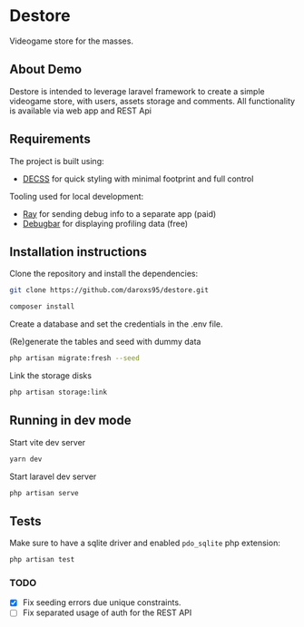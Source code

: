 # Destore

Videogame store for the masses.

## About Demo

Destore is intended to leverage laravel framework to create a simple videogame store, with users, assets storage and
comments. All functionality is available via web app and REST Api

## Requirements

The project is built using:

- [DECSS](https://github.com/daroxs95/decss) for quick styling with minimal footprint and full control

Tooling used for local development:

- [Ray](https://myray.app) for sending debug info to a separate app (paid)
- [Debugbar](https://github.com/barryvdh/laravel-debugbar) for displaying profiling data (free)

## Installation instructions

Clone the repository and install the dependencies:

```bash
git clone https://github.com/daroxs95/destore.git
```

```bash
composer install
```

Create a database and set the credentials in the .env file.

(Re)generate the tables and seed with dummy data

```bash
php artisan migrate:fresh --seed
```

Link the storage disks

```bash
php artisan storage:link
```

## Running in dev mode

Start vite dev server

```bash
yarn dev
```

Start laravel dev server

```bash
php artisan serve
```

## Tests

Make sure to have a sqlite driver and enabled `pdo_sqlite` php extension:

```bash
php artisan test
```

### TODO

- [x] Fix seeding errors due unique constraints.
- [ ] Fix separated usage of auth for the REST API
